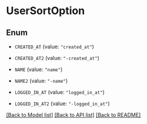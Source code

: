 # UserSortOption

## Enum


* `CREATED_AT` (value: `"created_at"`)

* `CREATED_AT2` (value: `"-created_at"`)

* `NAME` (value: `"name"`)

* `NAME2` (value: `"-name"`)

* `LOGGED_IN_AT` (value: `"logged_in_at"`)

* `LOGGED_IN_AT2` (value: `"-logged_in_at"`)


[[Back to Model list]](../README.md#documentation-for-models) [[Back to API list]](../README.md#documentation-for-api-endpoints) [[Back to README]](../README.md)


